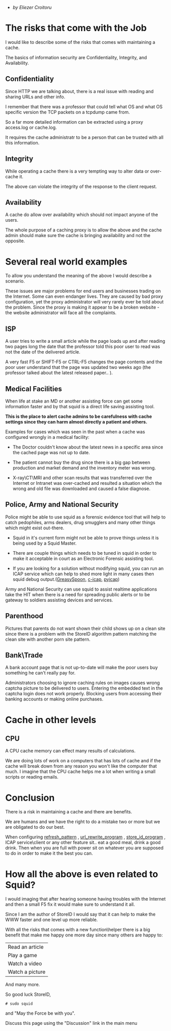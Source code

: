   - *by Eliezer Croitoru*

# The risks that come with the Job

I would like to describe some of the risks that comes with maintaining a
cache.

The basics of information security are Confidentiality, Integrity, and
Availability.

## Confidentiality

Since HTTP we are talking about, there is a real issue with reading and
sharing URLs and other info.

I remember that there was a professor that could tell what OS and what
OS specific version the TCP packets on a tcpdump came from.

So a far more detailed information can be extracted using a proxy
access.log or cache.log.

It requires the cache administratr to be a person that can be trusted
with all this information.

## Integrity

While operating a cache there is a very tempting way to alter data or
over-cache it.

The above can violate the integrity of the response to the client
request.

## Availability

A cache do allow over availability which should not impact anyone of the
users.

The whole purpose of a caching proxy is to allow the above and the cache
admin should make sure the cache is bringing availability and not the
opposite.

# Several real world examples

To allow you understand the meaning of the above I would describe a
scenario.

These issues are major problems for end users and businesses trading on
the Internet. Some can even endanger lives. They are caused by bad proxy
configuration, yet the proxy administrator will very rarely ever be told
about the problem. Since the proxy is making it appear to be a broken
website - the website administrator will face all the complaints.

## ISP

A user tries to write a small article while the page loads up and after
reading two pages long the date that the professor told this poor user
to read was not the date of the delivered article.

A very fast F5 or SHIFT-F5 or CTRL-F5 changes the page contents and the
poor user understand that the page was updated two weeks ago (the
professor talked about the latest released paper.. ).

## Medical Facilities

When life at stake an MD or another assisting force can get some
information faster and by that squid is a direct life saving assisting
tool.

**This is the place to alert cache admins to be carefulness with cache
settings since they can harm almost directly a patient and others.**

Examples for cases which was seen in the past when a cache was
configured wrongly in a medical facility:

  - The Doctor couldn't know about the latest news in a specific area
    since the cached page was not up to date.

  - The patient cannot buy the drug since there is a big gap between
    production and market demand and the inventory meter was wrong.

  - X-ray\\CT\\MRI and other scan results that was transferred over the
    Internet or Intranet was over-cached and resulted a situation which
    the wrong and old file was downloaded and caused a false diagnose.

## Police, Army and National Security

Police might be able to use squid as a forensic evidence tool that will
help to catch pedophiles, arms dealers, drug smugglers and many other
things which might exist out-there.

  - Squid in it's current form might not be able to prove things unless
    it is being used by a Squid Master.

  - There are couple things which needs to be tuned in squid in order to
    make it acceptable in court as an Electronic Forensic assisting
    tool.

  - If you are looking for a solution without modifying squid, you can
    run an ICAP service which can help to shed more light in many cases
    then squid debug
    output.([GreasySpoon](http://www.squid-cache.org/Misc/icap.html),
    [c-icap](http://c-icap.sourceforge.net/),
    [pyicap](https://github.com/netom/pyicap))

Army and National Security can use squid to assist realtime applications
take the HIT when there is a need for spreading public alerts or to be
gateway to soldiers assisting devices and services.

## Parenthood

Pictures that parents do not want shown their child shows up on a clean
site since there is a problem with the StoreID algorithm pattern
matching the clean site with another porn site pattern.

## Bank\\Trade

A bank account page that is not up-to-date will make the poor users buy
something he can't really pay for.

Administrators choosing to ignore caching rules on images causes wrong
captcha picture to be delivered to users. Entering the embedded text in
the captcha login does not work properly. Blocking users from accessing
their banking accounts or making online purchases.

# Cache in other levels

## CPU

A CPU cache memory can effect many results of calculations.

We are doing lots of work on a computers that has lots of cache and if
the cache will break down from any reason you won't like the computer
that much. I imagine that the CPU cache helps me a lot when writing a
small scripts or reading emails.

# Conclusion

There is a risk in maintaining a cache and there are benefits.

We are humans and we have the right to do a mistake two or more but we
are obligated to do our best.

When configuring
[refresh\_pattern](http://www.squid-cache.org/Doc/config/refresh_pattern#)
,
[url\_rewrite\_program](http://www.squid-cache.org/Doc/config/url_rewrite_program#)
,
[store\_id\_program](http://www.squid-cache.org/Doc/config/store_id_program#)
, ICAP service\\client or any other feature sit.. eat a good meal, drink
a good drink. Then when you are full with power sit on whatever you are
supposed to do in order to make it the best you can.

# How all the above is even related to Squid?

I would imaging that after hearing someone having troubles with the
Internet and then a small F5 fix it would make sure to understand it
all.

Since I am the author of StoreID I would say that it can help to make
the WWW faster and one level up more reliable.

With all the risks that comes with a new function\\helper there is a big
benefit that make me happy one more day since many others are happy to:

|                 |
| --------------- |
| Read an article |
| Play a game     |
| Watch a video   |
| Watch a picture |

And many more.

So good luck StoreID,

    # sudo squid

and "May the Force be with you".

Discuss this page using the "Discussion" link in the main menu
